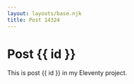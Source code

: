 ```yaml
---
layout: layouts/base.njk
title: Post 14324
---
```


# Post {{ id }}

This is post {{ id }} in my Eleventy project.
